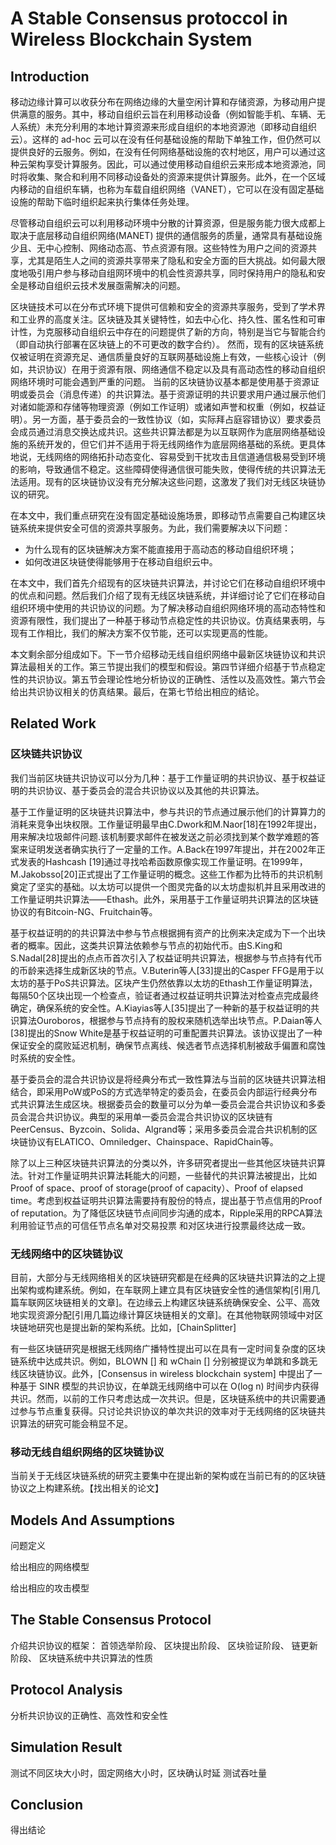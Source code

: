 # A Stable Consensus protoccol in Wireless Blockchain System

## Introduction

移动边缘计算可以收获分布在网络边缘的大量空闲计算和存储资源，为移动用户提供满意的服务。其中，移动自组织云旨在利用移动设备（例如智能手机、车辆、无人系统）未充分利用的本地计算资源来形成自组织的本地资源池（即移动自组织云）。这样的 ad-hoc 云可以在没有任何基础设施的帮助下单独工作，但仍然可以提供良好的云服务。例如，在没有任何网络基础设施的农村地区，用户可以通过这种云架构享受计算服务。因此，可以通过使用移动自组织云来形成本地资源池，同时将收集、聚合和利用不同移动设备处的资源来提供计算服务。此外，在一个区域内移动的自组织车辆，也称为车载自组织网络（VANET），它可以在没有固定基础设施的帮助下临时组织起来执行集体任务处理。

尽管移动自组织云可以利用移动环境中分散的计算资源，但是服务能力很大成都上取决于底层移动自组织网络(MANET) 提供的通信服务的质量，通常具有基础设施少且、无中心控制、网络动态高、节点资源有限。这些特性为用户之间的资源共享，尤其是陌生人之间的资源共享带来了隐私和安全方面的巨大挑战。如何最大限度地吸引用户参与移动自组网环境中的机会性资源共享，同时保持用户的隐私和安全是移动自组织云技术发展亟需解决的问题。

区块链技术可以在分布式环境下提供可信赖和安全的资源共享服务，受到了学术界和工业界的高度关注。区块链及其关键特性，如去中心化、持久性、匿名性和可审计性，为克服移动自组织云中存在的问题提供了新的方向，特别是当它与智能合约（即自动执行部署在区块链上的不可更改的数字合约）。 然而，现有的区块链系统仅被证明在资源充足、通信质量良好的互联网基础设施上有效，一些核心设计（例如，共识协议）在用于资源有限、网络通信不稳定以及具有高动态性的移动自组织网络环境时可能会遇到严重的问题。
当前的区块链协议基本都是使用基于资源证明或委员会（消息传递）的共识算法。基于资源证明的共识要求用户通过展示他们对诸如能源和存储等物理资源（例如工作证明）或诸如声誉和权重（例如，权益证明）。另一方面，基于委员会的一致性协议（如，实际拜占庭容错协议）要求委员会成员通过消息交换达成共识。这些共识算法都是为以互联网作为底层网络基础设施的系统开发的，但它们并不适用于将无线网络作为底层网络基础的系统。更具体地说，无线网络的网络拓扑动态变化、容易受到干扰攻击且信道通信极易受到环境的影响，导致通信不稳定。这些障碍使得通信很可能失败，使得传统的共识算法无法适用。现有的区块链协议没有充分解决这些问题，这激发了我们对无线区块链协议的研究。

在本文中，我们重点研究在没有固定基础设施场景，即移动节点需要自己构建区块链系统来提供安全可信的资源共享服务。为此，我们需要解决以下问题：
* 为什么现有的区块链解决方案不能直接用于高动态的移动自组织环境；
* 如何改进区块链使得能够用于在移动自组织云中。

在本文中，我们首先介绍现有的区块链共识算法，并讨论它们在移动自组织环境中的优点和问题。然后我们介绍了现有无线区块链系统，并详细讨论了它们在移动自组织环境中使用的共识协议的问题。为了解决移动自组织网络环境的高动态特性和资源有限性，我们提出了一种基于移动节点稳定性的共识协议。仿真结果表明，与现有工作相比，我们的解决方案不仅节能，还可以实现更高的性能。

本文剩余部分组成如下。下一节介绍移动无线自组织网络中最新区块链协议和共识算法最相关的工作。第三节提出我们的模型和假设。第四节详细介绍基于节点稳定性的共识协议。第五节会理论性地分析协议的正确性、活性以及高效性。第六节会给出共识协议相关的仿真结果。最后，在第七节给出相应的结论。

## Related Work

### 区块链共识协议

我们当前区块链共识协议可以分为几种：基于工作量证明的共识协议、基于权益证明的共识协议、基于委员会的混合共识协议以及其他的共识算法。

基于工作量证明的区块链共识算法中，参与共识的节点通过展示他们的计算算力的消耗来竞争出块权限。工作量证明最早由C.Dwork和M.Naor[18]在1992年提出，用来解决垃圾邮件问题.该机制要求邮件在被发送之前必须找到某个数学难题的答案来证明发送者确实执行了一定量的工作。A.Back在1997年提出，并在2002年正式发表的Hashcash [19]通过寻找哈希函数原像实现工作量证明。在1999年，M.Jakobsso[20]正式提出了工作量证明的概念。这些工作都为比特币的共识机制奠定了坚实的基础。以太坊可以提供一个图灵完备的以太坊虚拟机并且采用改进的工作量证明共识算法——Ethash。此外，采用基于工作量证明共识算法的区块链协议的有Bitcoin-NG、Fruitchain等。

基于权益证明的的共识算法中参与节点根据拥有资产的比例来决定成为下一个出块者的概率。因此，这类共识算法依赖参与节点的初始代币。由S.King和S.Nadal[28]提出的点点币首次引入了权益证明共识算法，根据参与节点持有代币的币龄来选择生成新区块的节点。V.Buterin等人[33]提出的Casper FFG是用于以太坊的基于PoS共识算法。区块产生仍然依靠以太坊的Ethash工作量证明算法，每隔50个区块出现一个检查点，验证者通过权益证明共识算法对检查点完成最终确定，确保系统的安全性。A.Kiayias等人[35]提出了一种新的基于权益证明的共识算法Ouroboros，根据参与节点持有的股权来随机选举出块节点。P.Daian等人[38]提出的Snow White是基于权益证明的可重配置共识算法。该协议提出了一种保证安全的腐败延迟机制，确保节点离线、候选者节点选择机制被敌手偏置和腐蚀时系统的安全性。

基于委员会的混合共识协议是将经典分布式一致性算法与当前的区块链共识算法相结合，即采用PoW或PoS的方式选举特定的委员会，在委员会内部运行经典分布式共识算法生成区块。根据委员会的数量可以分为单一委员会混合共识协议和多委员会混合共识协议。典型的采用单一委员会混合共识协议的区块链有PeerCensus、Byzcoin、Solida、Algrand等；采用多委员会混合共识机制的区块链协议有ELATICO、Omniledger、Chainspace、RapidChain等。

除了以上三种区块链共识算法的分类以外，许多研究者提出一些其他区块链共识算法。针对工作量证明共识算法耗能大的问题，一些替代的共识算法被提出，比如Proof of space、proof of storage(proof of capacity）、Proof of elapsed time。考虑到权益证明共识算法需要持有股份的特点，提出基于节点信用的Proof of reputation。为了降低区块链节点间同步沟通的成本，Ripple采用的RPCA算法利用验证节点的可信任节点名单对交易投票
和对区块进行投票最终达成一致。

### 无线网络中的区块链协议

目前，大部分与无线网络相关的区块链研究都是在经典的区块链共识算法的之上提出架构或构建系统。例如，在车联网上建立具有区块链安全性的通信架构[引用几篇车联网区块链相关的文章]。在边缘云上构建区块链系统确保安全、公平、高效地实现资源分配[引用几篇边缘计算区块链相关的文章]。在其他物联网领域中对区块链地研究也是提出新的架构系统。比如，[ChainSplitter]

有一些区块链研究是根据无线网络广播特性提出可以在具有一定时间复杂度的区块链系统中达成共识。例如，BLOWN [] 和 wChain [] 分别被提议为单跳和多跳无线区块链协议。此外，[Consensus in wireless blockchain system] 中提出了一种基于 SINR 模型的共识协议，在单跳无线网络中可以在 O(log n) 时间步内获得共识。然而，以前的工作只考虑达成一次共识。但是，区块链系统中的共识需要通过参与节点重复获得。只讨论共识协议的单次共识的效率对于无线网络的区块链共识算法的研究可能会稍显不足。

### 移动无线自组织网络的区块链协议

当前关于无线区块链系统的研究主要集中在提出新的架构或在当前已有的的区块链协议之上构建系统。【找出相关的论文】


## Models And Assumptions

问题定义

给出相应的网络模型

给出相应的攻击模型


## The Stable Consensus Protocol
介绍共识协议的框架：
首领选举阶段、
区块提出阶段、
区块验证阶段、
链更新阶段、
区块链系统中共识算法的性质







## Protocol Analysis

分析共识协议的正确性、高效性和安全性


## Simulation Result
测试不同区块大小时，固定网络大小时，区块确认时延
测试吞吐量

## Conclusion

得出结论
